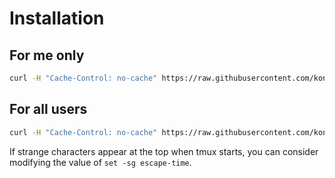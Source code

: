 # Installation

## For me only
```bash
curl -H "Cache-Control: no-cache" https://raw.githubusercontent.com/kongjiadongyuan/terminal_config/main/tmux/tmux.conf > ~/.kjdy.tmux.conf
```

## For all users
```bash
curl -H "Cache-Control: no-cache" https://raw.githubusercontent.com/kongjiadongyuan/terminal_config/main/tmux/tmux.conf > ~/.tmux.conf
```

If strange characters appear at the top when tmux starts, you can consider modifying the value of `set -sg escape-time`.
